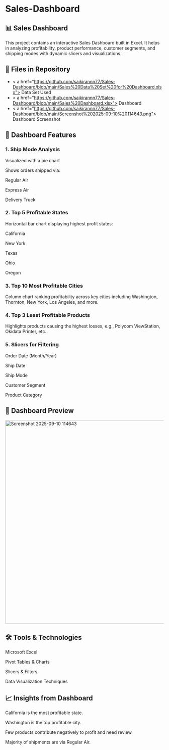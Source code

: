 # Sales-Dashboard
## 📊 Sales Dashboard
This project contains an interactive Sales Dashboard built in Excel. It helps in analyzing profitability, product performance, customer segments, and shipping modes with dynamic slicers and visualizations.

## 📂 Files in Repository

- < a href="https://github.com/saikirannn77/Sales-Dashboard/blob/main/Sales%20Data%20Set%20for%20Dashboard.xlsx"> Data Set Used
- < a href="https://github.com/saikirannn77/Sales-Dashboard/blob/main/Sales%20Dashboard.xlsx"> Dashboard
- < a href="https://github.com/saikirannn77/Sales-Dashboard/blob/main/Screenshot%202025-09-10%20114643.png"> Dashboard Screenshot

## 📌 Dashboard Features

### 1. Ship Mode Analysis

Visualized with a pie chart

Shows orders shipped via:

Regular Air

Express Air

Delivery Truck

### 2. Top 5 Profitable States

Horizontal bar chart displaying highest profit states:

California

New York

Texas

Ohio

Oregon

### 3. Top 10 Most Profitable Cities

Column chart ranking profitability across key cities including Washington, Thornton, New York, Los Angeles, and more.

### 4. Top 3 Least Profitable Products

Highlights products causing the highest losses, e.g., Polycom ViewStation, Okidata Printer, etc.

### 5. Slicers for Filtering

Order Date (Month/Year)

Ship Date

Ship Mode

Customer Segment

Product Category

## 📸 Dashboard Preview

<img width="1823" height="644" alt="Screenshot 2025-09-10 114643" src="https://github.com/user-attachments/assets/68474b2d-b1fd-42cd-a2c1-042dbec490a5" />




## 🛠 Tools & Technologies

Microsoft Excel

Pivot Tables & Charts

Slicers & Filters

Data Visualization Techniques

## 📈 Insights from Dashboard

California is the most profitable state.

Washington is the top profitable city.

Few products contribute negatively to profit and need review.

Majority of shipments are via Regular Air.

